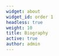 ```yaml
---
widget: about
widget_id: order 1
headless: true
weight: 10
title: Biography
active: true
author: admin
---
```


